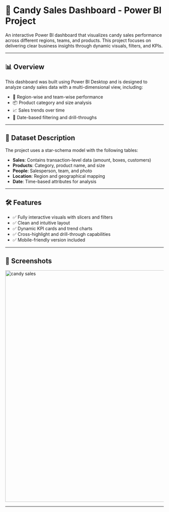 # 🍬 Candy Sales Dashboard - Power BI Project

An interactive Power BI dashboard that visualizes candy sales performance across different regions, teams, and products. This project focuses on delivering clear business insights through dynamic visuals, filters, and KPIs.

---

## 📊 Overview

This dashboard was built using Power BI Desktop and is designed to analyze candy sales data with a multi-dimensional view, including:

- 📍 Region-wise and team-wise performance
- 📦 Product category and size analysis
- 📈 Sales trends over time
- 📅 Date-based filtering and drill-throughs

---

## 🧩 Dataset Description

The project uses a star-schema model with the following tables:

- **Sales**: Contains transaction-level data (amount, boxes, customers)
- **Products**: Category, product name, and size
- **People**: Salesperson, team, and photo
- **Location**: Region and geographical mapping
- **Date**: Time-based attributes for analysis

---

## 🛠️ Features

- ✅ Fully interactive visuals with slicers and filters
- ✅ Clean and intuitive layout
- ✅ Dynamic KPI cards and trend charts
- ✅ Cross-highlight and drill-through capabilities
- ✅ Mobile-friendly version included

---

## 📸 Screenshots

<img width="1304" height="734" alt="candy sales" src="https://github.com/user-attachments/assets/f5514e60-7df5-44ec-b205-4ff7f94261a2" />


---

